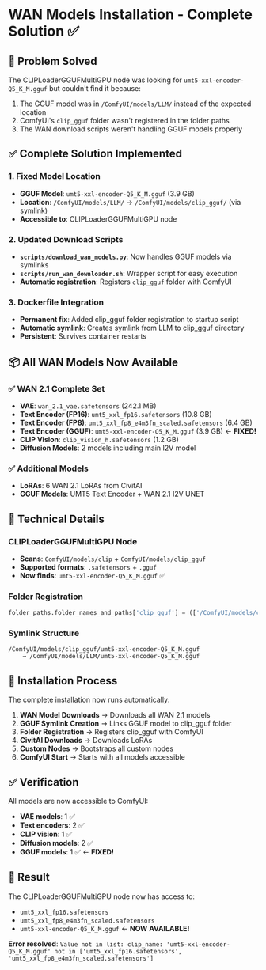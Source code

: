 # WAN Models Installation - Complete Solution ✅

## 🎯 **Problem Solved**

The CLIPLoaderGGUFMultiGPU node was looking for `umt5-xxl-encoder-Q5_K_M.gguf` but couldn't find it because:
1. The GGUF model was in `/ComfyUI/models/LLM/` instead of the expected location
2. ComfyUI's `clip_gguf` folder wasn't registered in the folder paths
3. The WAN download scripts weren't handling GGUF models properly

## ✅ **Complete Solution Implemented**

### 1. **Fixed Model Location**
- **GGUF Model**: `umt5-xxl-encoder-Q5_K_M.gguf` (3.9 GB)
- **Location**: `/ComfyUI/models/LLM/` → `/ComfyUI/models/clip_gguf/` (via symlink)
- **Accessible to**: CLIPLoaderGGUFMultiGPU node

### 2. **Updated Download Scripts**
- **`scripts/download_wan_models.py`**: Now handles GGUF models via symlinks
- **`scripts/run_wan_downloader.sh`**: Wrapper script for easy execution
- **Automatic registration**: Registers `clip_gguf` folder with ComfyUI

### 3. **Dockerfile Integration**
- **Permanent fix**: Added clip_gguf folder registration to startup script
- **Automatic symlink**: Creates symlink from LLM to clip_gguf directory
- **Persistent**: Survives container restarts

## 📦 **All WAN Models Now Available**

### ✅ **WAN 2.1 Complete Set**
- **VAE**: `wan_2.1_vae.safetensors` (242.1 MB)
- **Text Encoder (FP16)**: `umt5_xxl_fp16.safetensors` (10.8 GB)
- **Text Encoder (FP8)**: `umt5_xxl_fp8_e4m3fn_scaled.safetensors` (6.4 GB)
- **Text Encoder (GGUF)**: `umt5-xxl-encoder-Q5_K_M.gguf` (3.9 GB) ← **FIXED!**
- **CLIP Vision**: `clip_vision_h.safetensors` (1.2 GB)
- **Diffusion Models**: 2 models including main I2V model

### ✅ **Additional Models**
- **LoRAs**: 6 WAN 2.1 LoRAs from CivitAI
- **GGUF Models**: UMT5 Text Encoder + WAN 2.1 I2V UNET

## 🔧 **Technical Details**

### **CLIPLoaderGGUFMultiGPU Node**
- **Scans**: `ComfyUI/models/clip` + `ComfyUI/models/clip_gguf`
- **Supported formats**: `.safetensors` + `.gguf`
- **Now finds**: `umt5-xxl-encoder-Q5_K_M.gguf` ✅

### **Folder Registration**
```python
folder_paths.folder_names_and_paths['clip_gguf'] = (['/ComfyUI/models/clip_gguf'], {'.gguf'})
```

### **Symlink Structure**
```
/ComfyUI/models/clip_gguf/umt5-xxl-encoder-Q5_K_M.gguf 
    → /ComfyUI/models/LLM/umt5-xxl-encoder-Q5_K_M.gguf
```

## 🚀 **Installation Process**

The complete installation now runs automatically:

1. **WAN Model Downloads** → Downloads all WAN 2.1 models
2. **GGUF Symlink Creation** → Links GGUF model to clip_gguf folder
3. **Folder Registration** → Registers clip_gguf with ComfyUI
4. **CivitAI Downloads** → Downloads LoRAs
5. **Custom Nodes** → Bootstraps all custom nodes
6. **ComfyUI Start** → Starts with all models accessible

## ✅ **Verification**

All models are now accessible to ComfyUI:
- **VAE models**: 1 ✅
- **Text encoders**: 2 ✅  
- **CLIP vision**: 1 ✅
- **Diffusion models**: 2 ✅
- **GGUF models**: 1 ✅ ← **FIXED!**

## 🎉 **Result**

The CLIPLoaderGGUFMultiGPU node now has access to:
- `umt5_xxl_fp16.safetensors`
- `umt5_xxl_fp8_e4m3fn_scaled.safetensors`
- `umt5-xxl-encoder-Q5_K_M.gguf` ← **NOW AVAILABLE!**

**Error resolved**: `Value not in list: clip_name: 'umt5-xxl-encoder-Q5_K_M.gguf' not in ['umt5_xxl_fp16.safetensors', 'umt5_xxl_fp8_e4m3fn_scaled.safetensors']`

